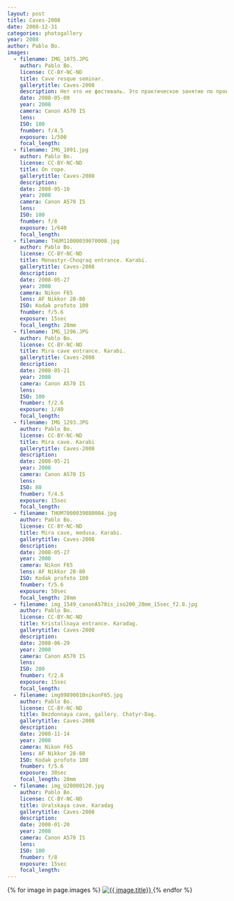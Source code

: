```yaml
---
layout: post
title: Caves-2008
date: 2008-12-31
categories: photogallery
year: 2008
author: Pablo Bo.
images:
  - filename: IMG_1075.JPG
    author: Pablo Bo.
    license: CC-BY-NC-ND
    title: Cave resque seminar.
    gallerytitle: Caves-2008
    description: Нет это не фестиваль. Это практическое занятие по проведению спасработ в пещерах.
    date: 2008-05-09
    year: 2008
    camera: Canon A570 IS
    lens: 
    ISO: 100
    fnumber: f/4.5
    exposure: 1/500
    focal_length: 
  - filename: IMG_1091.jpg
    author: Pablo Bo.
    license: CC-BY-NC-ND
    title: On rope.
    gallerytitle: Caves-2008
    description: 
    date: 2008-05-10
    year: 2008
    camera: Canon A570 IS
    lens: 
    ISO: 100
    fnumber: f/8
    exposure: 1/640
    focal_length:
  - filename: THUM11000039070008.jpg
    author: Pablo Bo.
    license: CC-BY-NC-ND
    title: Monastyr-Choqraq entrance. Karabi.
    gallerytitle: Caves-2008
    description: 
    date: 2008-05-27
    year: 2008
    camera: Nikon F65
    lens: AF Nikkor 28-80
    ISO: Kodak profoto 100
    fnumber: f/5.6
    exposure: 15sec
    focal_length: 28mm
  - filename: IMG_1296.JPG
    author: Pablo Bo.
    license: CC-BY-NC-ND
    title: Mira cave entrance. Karabi.
    gallerytitle: Caves-2008
    description: 
    date: 2008-05-21
    year: 2008
    camera: Canon A570 IS
    lens: 
    ISO: 100
    fnumber: f/2.6
    exposure: 1/40
    focal_length:  
  - filename: IMG_1293.JPG
    author: Pablo Bo.
    license: CC-BY-NC-ND
    title: Mira cave. Karabi
    gallerytitle: Caves-2008
    description: 
    date: 2008-05-21
    year: 2008
    camera: Canon A570 IS
    lens: 
    ISO: 80
    fnumber: f/4.5
    exposure: 15sec
    focal_length: 
  - filename: THUM7000039080004.jpg
    author: Pablo Bo.
    license: CC-BY-NC-ND
    title: Mira cave, medusa. Karabi.
    gallerytitle: Caves-2008
    description: 
    date: 2008-05-27
    year: 2008
    camera: Nikon F65
    lens: AF Nikkor 28-80
    ISO: Kodak profoto 100
    fnumber: f/5.6
    exposure: 50sec
    focal_length: 28mm
  - filename: img_1549_canonA570is_iso200_28mm_15sec_f2.8.jpg
    author: Pablo Bo.
    license: CC-BY-NC-ND
    title: Kristallnaya entrance. Karadag.
    gallerytitle: Caves-2008
    description: 
    date: 2008-06-29
    year: 2008
    camera: Canon A570 IS
    lens: 
    ISO: 200
    fnumber: f/2.8
    exposure: 15sec
    focal_length:
  - filename: img09890010nikonF65.jpg
    author: Pablo Bo.
    license: CC-BY-NC-ND
    title: Bezdonnaya cave, gallery. Chatyr-Dag.
    gallerytitle: Caves-2008
    description: 
    date: 2008-11-14
    year: 2008
    camera: Nikon F65
    lens: AF Nikkor 28-80
    ISO: Kodak profoto 100
    fnumber: f/5.6
    exposure: 30sec
    focal_length: 28mm
  - filename: img_U20080120.jpg
    author: Pablo Bo.
    license: CC-BY-NC-ND
    title: Uralskaya cave. Karadag
    gallerytitle: Caves-2008
    description: 
    date: 2008-01-20
    year: 2008
    camera: Canon A570 IS
    lens: 
    ISO: 100
    fnumber: f/8
    exposure: 15sec
    focal_length: 
---
```


<div id="{{ page.title | slugify }}" >
{% for image in page.images %}
<a class="img-responsive" href="{{ site.url }}/photo_{{image.filename}}">
<img class="img-responsive" src="{{ site.url }}/images/gallery/{{ page.year }}/{{ page.title }}/thumb/thumb_{{ image.filename }}" alt="{{ image.title}}">
</a>
{% endfor %}
</div>
<!-- bower:js -->
<script src="{{ site.url }}/dist_jg/js/jquery.js"></script>
<script src="{{ site.url }}/dist_jg/js/jquery.justifiedGallery.js"></script>
<!-- endbower -->
<script>
$("#{{ page.title | slugify }}").justifiedGallery({rowHeight: 220, lastRow: 'nojustify', margins: 2});
</script>
<!--more-->
